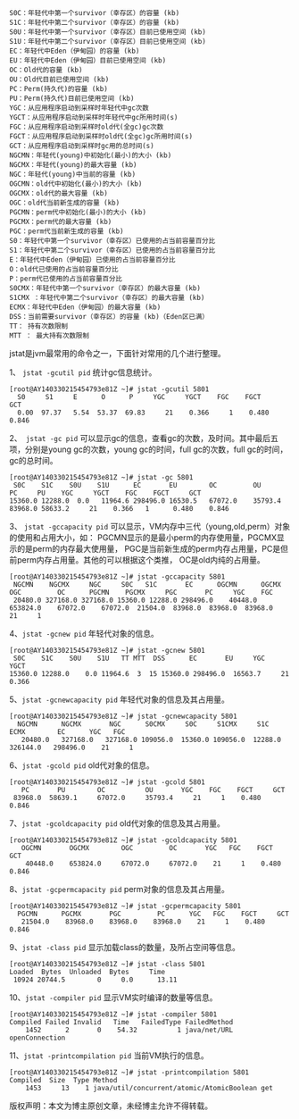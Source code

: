 
##

    S0C：年轻代中第一个survivor（幸存区）的容量 (kb)
    S1C：年轻代中第二个survivor（幸存区）的容量 (kb)
    S0U：年轻代中第一个survivor（幸存区）目前已使用空间 (kb)
    S1U：年轻代中第二个survivor（幸存区）目前已使用空间 (kb)
    EC：年轻代中Eden（伊甸园）的容量 (kb)
    EU：年轻代中Eden（伊甸园）目前已使用空间 (kb)
    OC：Old代的容量 (kb)
    OU：Old代目前已使用空间 (kb)
    PC：Perm(持久代)的容量 (kb)
    PU：Perm(持久代)目前已使用空间 (kb)
    YGC：从应用程序启动到采样时年轻代中gc次数
    YGCT：从应用程序启动到采样时年轻代中gc所用时间(s)
    FGC：从应用程序启动到采样时old代(全gc)gc次数
    FGCT：从应用程序启动到采样时old代(全gc)gc所用时间(s)
    GCT：从应用程序启动到采样时gc用的总时间(s)
    NGCMN：年轻代(young)中初始化(最小)的大小 (kb)
    NGCMX：年轻代(young)的最大容量 (kb)
    NGC：年轻代(young)中当前的容量 (kb)
    OGCMN：old代中初始化(最小)的大小 (kb)
    OGCMX：old代的最大容量 (kb)
    OGC：old代当前新生成的容量 (kb)
    PGCMN：perm代中初始化(最小)的大小 (kb)
    PGCMX：perm代的最大容量 (kb)
    PGC：perm代当前新生成的容量 (kb)
    S0：年轻代中第一个survivor（幸存区）已使用的占当前容量百分比
    S1：年轻代中第二个survivor（幸存区）已使用的占当前容量百分比
    E：年轻代中Eden（伊甸园）已使用的占当前容量百分比
    O：old代已使用的占当前容量百分比
    P：perm代已使用的占当前容量百分比
    S0CMX：年轻代中第一个survivor（幸存区）的最大容量 (kb)
    S1CMX ：年轻代中第二个survivor（幸存区）的最大容量 (kb)
    ECMX：年轻代中Eden（伊甸园）的最大容量 (kb)
    DSS：当前需要survivor（幸存区）的容量 (kb)（Eden区已满）
    TT： 持有次数限制
    MTT ： 最大持有次数限制



jstat是jvm最常用的命令之一，下面针对常用的几个进行整理。

1、 `jstat -gcutil pid`
统计gc信息统计。

    [root@AY140330215454793e81Z ~]# jstat -gcutil 5801
      S0     S1     E      O      P     YGC     YGCT    FGC    FGCT     GCT
      0.00  97.37   5.54  53.37  69.83     21    0.366     1    0.480    0.846
2、` jstat -gc pid`
可以显示gc的信息，查看gc的次数，及时间。其中最后五项，分别是young gc的次数，young gc的时间，full gc的次数，full gc的时间，gc的总时间。

    [root@AY140330215454793e81Z ~]# jstat -gc 5801
     S0C    S1C    S0U    S1U      EC       EU        OC         OU       PC     PU    YGC     YGCT    FGC    FGCT     GCT
    15360.0 12288.0  0.0   11964.6 298496.0 16530.5   67072.0    35793.4   83968.0 58633.2     21    0.366   1      0.480    0.846
3、 `jstat -gccapacity pid`
可以显示，VM内存中三代（young,old,perm）对象的使用和占用大小，如：
PGCMN显示的是最小perm的内存使用量，PGCMX显示的是perm的内存最大使用量，
PGC是当前新生成的perm内存占用量，PC是但前perm内存占用量。其他的可以根据这个类推， OC是old内纯的占用量。

    [root@AY140330215454793e81Z ~]# jstat -gccapacity 5801
     NGCMN    NGCMX     NGC     S0C   S1C       EC      OGCMN      OGCMX       OGC         OC      PGCMN    PGCMX     PGC       PC     YGC    FGC
     20480.0 327168.0 327168.0 15360.0 12288.0 298496.0    40448.0   653824.0    67072.0    67072.0  21504.0  83968.0  83968.0  83968.0     21     1
4、`jstat -gcnew pid`
年轻代对象的信息。

    [root@AY140330215454793e81Z ~]# jstat -gcnew 5801
     S0C    S1C    S0U    S1U   TT MTT  DSS      EC       EU     YGC     YGCT
    15360.0 12288.0    0.0 11964.6  3  15 15360.0 298496.0  16563.7     21    0.366
5、`jstat -gcnewcapacity pid`
年轻代对象的信息及其占用量。

    [root@AY140330215454793e81Z ~]# jstat -gcnewcapacity 5801
      NGCMN      NGCMX       NGC      S0CMX     S0C     S1CMX     S1C       ECMX        EC      YGC   FGC
       20480.0   327168.0   327168.0 109056.0  15360.0 109056.0  12288.0   326144.0   298496.0    21     1
6、`jstat -gcold pid`
old代对象的信息。

    [root@AY140330215454793e81Z ~]# jstat -gcold 5801
       PC       PU        OC          OU       YGC    FGC    FGCT     GCT
     83968.0  58639.1     67072.0     35793.4     21     1    0.480    0.846
7、`jstat -gcoldcapacity pid`
old代对象的信息及其占用量。

    [root@AY140330215454793e81Z ~]# jstat -gcoldcapacity 5801
       OGCMN       OGCMX        OGC         OC       YGC   FGC    FGCT     GCT
        40448.0    653824.0     67072.0     67072.0    21     1    0.480    0.846
8、`jstat -gcpermcapacity pid`
perm对象的信息及其占用量。

    [root@AY140330215454793e81Z ~]# jstat -gcpermcapacity 5801
      PGCMN      PGCMX       PGC         PC      YGC   FGC    FGCT     GCT
       21504.0    83968.0    83968.0    83968.0    21     1    0.480    0.846
9、`jstat -class pid`
显示加载class的数量，及所占空间等信息。

    [root@AY140330215454793e81Z ~]# jstat -class 5801
    Loaded  Bytes  Unloaded  Bytes     Time
     10924 20744.5        0     0.0      13.11
10、`jstat -compiler pid`
显示VM实时编译的数量等信息。

    [root@AY140330215454793e81Z ~]# jstat -compiler 5801
    Compiled Failed Invalid   Time   FailedType FailedMethod
        1452      2       0    54.32          1 java/net/URL openConnection
11、`jstat -printcompilation pid`
当前VM执行的信息。

    [root@AY140330215454793e81Z ~]# jstat -printcompilation 5801
    Compiled  Size  Type Method
        1453     13    1 java/util/concurrent/atomic/AtomicBoolean get

版权声明：本文为博主原创文章，未经博主允许不得转载。
